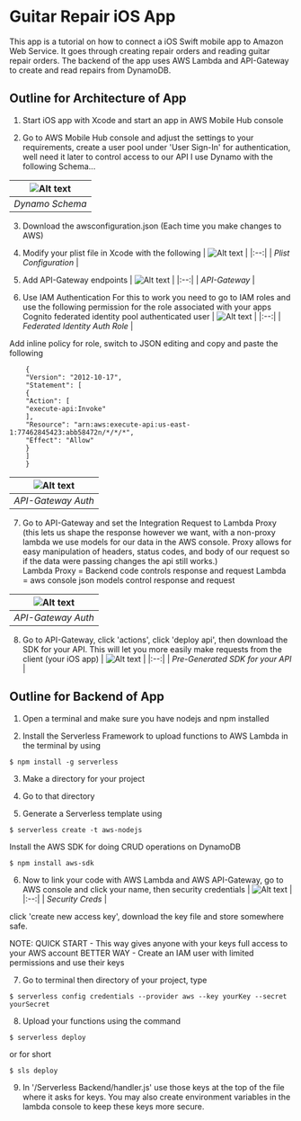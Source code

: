 # Guitar Repair iOS App
This app is a tutorial on how to connect a iOS Swift mobile app to Amazon Web Service. It goes through creating repair orders and reading guitar repair orders. The backend of the app uses AWS Lambda and API-Gateway to create and read repairs from DynamoDB.

## Outline for Architecture of App

1. Start iOS app with Xcode and start an app in AWS Mobile Hub console
    
2. Go to AWS Mobile Hub console and adjust the settings to your requirements, create a user pool under 'User Sign-In' for authentication, well need it later to control access to our API
I use Dynamo with the following Schema...

| ![Alt text](/images/db.png?raw=true) |
|:--:|
| *Dynamo Schema* |
    
3. Download the awsconfiguration.json (Each time you make changes to AWS) 
    
4. Modify your plist file in Xcode with the following
| ![Alt text](/images/plist.png?raw=true) |
|:--:|
| *Plist Configuration* |
    
5. Add API-Gateway endpoints
| ![Alt text](/images/paths.png?raw=true) |
|:--:|
| *API-Gateway* |
    
6. Use IAM Authentication
For this to work you need to go to IAM roles and use the following permission for the role associated with your apps Cognito federated identity pool authenticated user
| ![Alt text](/images/fedId.png?raw=true) |
|:--:|
| *Federated Identity Auth Role* |
    
Add inline policy for role, switch to JSON editing and copy and paste the following
```
    {
    "Version": "2012-10-17",
    "Statement": [
    {
    "Action": [
    "execute-api:Invoke"
    ],
    "Resource": "arn:aws:execute-api:us-east-1:77462845423:abb58472n/*/*/*",
    "Effect": "Allow"
    }
    ]
    }
``` 

| ![Alt text](/images/requestType.png?raw=true) |
|:--:|
| *API-Gateway Auth* |
    
7. Go to API-Gateway and set the Integration Request to Lambda Proxy (this lets us shape the response however we want, with a non-proxy lambda we use models for our data in the AWS console. Proxy allows for easy manipulation of headers, status codes, and body of our request so if the data were passing changes the api still works.) <br />
      Lambda Proxy = Backend code controls response and request
      Lambda = aws console json models control response and request
      
| ![Alt text](/images/proxy.png?raw=true) |
|:--:|
| *API-Gateway Auth* |

8. Go to API-Gateway, click 'actions', click 'deploy api', then download the SDK for your API. This will let you more easily make requests from the client (your iOS app)
| ![Alt text](/images/sdk.png?raw=true) |
|:--:|
| *Pre-Generated SDK for your API* |

## Outline for Backend of App

1. Open a terminal and make sure you have nodejs and npm installed
    
2. Install the Serverless Framework to upload functions to AWS Lambda in the terminal by using 
```
$ npm install -g serverless
``` 
3. Make a directory for your project
    
4. Go to that directory
    
5. Generate a Serverless template using
```
$ serverless create -t aws-nodejs
```

Install the AWS SDK for doing CRUD operations on DynamoDB
```
$ npm install aws-sdk
``` 

6. Now to link your code with AWS Lambda and AWS API-Gateway, go to AWS console and click your name, then security credentials
| ![Alt text](/images/security.png?raw=true) |
|:--:|
| *Security Creds* |

click 'create new access key', download the key file and store somewhere safe.
    
NOTE: 
    QUICK START - This way gives anyone with your keys full access to your AWS account
    BETTER WAY - Create an IAM user with limited permissions and use their keys
    
7. Go to terminal then directory of your project, type
```
$ serverless config credentials --provider aws --key yourKey --secret yourSecret
``` 

8. Upload your functions using the command
```
$ serverless deploy
```
or for short
```
$ sls deploy
``` 

9. In '/Serverless Backend/handler.js' use those keys at the top of the file where it asks for keys. You may also create environment variables in the lambda console to keep these keys more secure.
